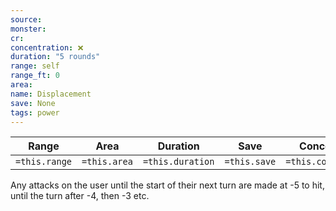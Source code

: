 ```yaml
---
source: 
monster: 
cr: 
concentration: ❌
duration: "5 rounds"
range: self
range_ft: 0
area: 
name: Displacement
save: None
tags: power
---
```


| **Range** | **Area** | **Duration** | **Save** | **Concentration** |
|:---:|:---:|:---:|:---:|:---:|
| `=this.range` | `=this.area` | `=this.duration` | `=this.save` | `=this.concentration` |

Any attacks on the user until the start of their next turn are made at -5 to hit, until the turn after -4, then -3 etc.